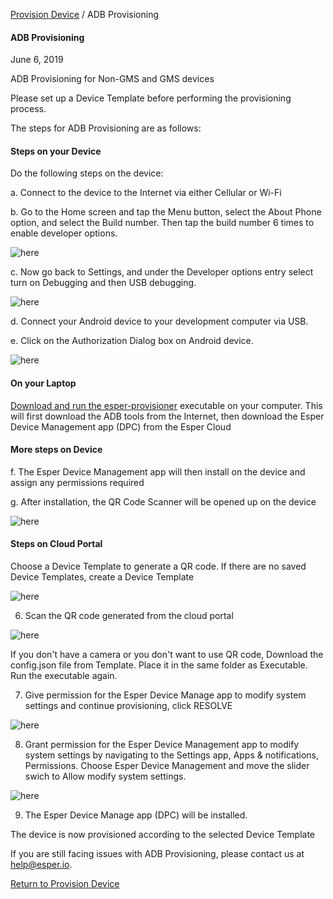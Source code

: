 [Provision Device](../index.md) / ADB Provisioning

#### ADB Provisioning

June 6, 2019

ADB Provisioning for Non-GMS and GMS devices

Please set up a Device Template before performing the provisioning process.

The steps for ADB Provisioning are as follows:

#### Steps on your Device

Do the following steps on the device:

a. Connect to the device to the Internet via either Cellular or Wi-Fi

b. Go to the Home screen and tap the Menu button, select the About Phone option, and select the Build number. Then tap the build number 6 times to enable developer options.

![here](../../images/2_ADB.png)

c. Now go back to Settings, and under the Developer options entry select turn on Debugging and then USB debugging.

  ![here](../../images/1_ADB_a.png)

d. Connect your Android device to your development computer via USB.

e. Click on the Authorization Dialog box on Android device.

 ![here](../../images/3_ADB.png)
     
     
#### On your Laptop

[Download and run the esper-provisioner](downloadexecutable.md) executable on your computer. This will first download the ADB tools from the Internet, then download the Esper Device Management app (DPC) from the Esper Cloud
     
   
#### More steps on Device
 f. The Esper Device Management app will then install on the device and assign any permissions required
     
 g. After installation, the QR Code Scanner will be opened up on the device
     
 ![here](../../images/1_PD.png)
     
     
#### Steps on Cloud Portal

Choose a Device Template to generate a QR code. If there are no saved Device Templates, create a Device Template
 
 ![here](../../images/temp_1.png)




6. Scan the QR code generated from the cloud portal

 ![here](../../images/1_PD.png)
 
If you don't have a camera or you don't want to use QR code, Download the config.json file from Template. Place it in the same folder as Executable. Run the executable again. 

7. Give permission for the Esper Device Manage app to modify system settings and continue provisioning, click RESOLVE

![here](../../images/10_PD.png)

8. Grant permission for the Esper Device Management app to modify system settings by navigating to the Settings app, Apps & notifications, 
Permissions. Choose Esper Device Management and move the slider swich to Allow modify system settings.

![here](../../images/11_PD.png)

9. The Esper Device Manage app (DPC) will be installed.

The device is now provisioned according to the selected Device Template
     
     
     
If you are still facing issues with ADB Provisioning, please contact us at help@esper.io.

[Return to Provision Device](../index.md)
